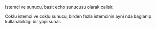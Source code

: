 Istemci ve sunucu, basit echo sunucusu olarak calisir. 

Coklu istemci ve coklu sunucu, birden fazla istemcinin ayni nda baglanip kullanabildigi bir yapi sunar.